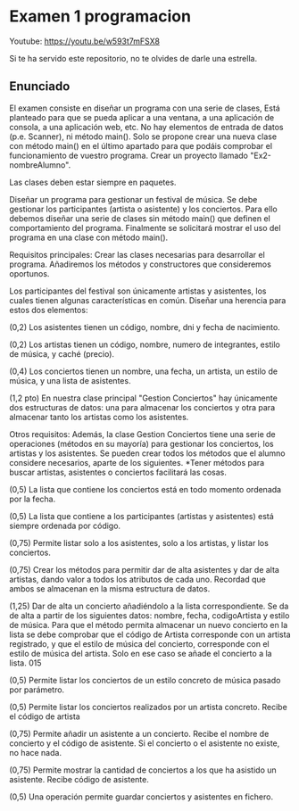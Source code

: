 # Examen 1 programacion 

Youtube: https://youtu.be/w593t7mFSX8

Si te ha servido este repositorio, no te olvides de darle una estrella.

## Enunciado

El examen consiste en diseñar un programa con una serie de clases, Está planteado para que se pueda aplicar a una ventana, a una aplicación de consola, a una aplicación web, etc. No hay elementos de entrada de datos (p.e. Scanner), ni método main(). Solo se propone crear una nueva clase con método main() en el último apartado para que podáis comprobar el funcionamiento de vuestro programa. Crear un proyecto llamado "Ex2-nombreAlumno".

Las clases deben estar siempre en paquetes.

Diseñar un programa para gestionar un festival de música. Se debe gestionar los participantes (artista o asistente) y los conciertos. Para ello debemos diseñar una serie de clases sin método main() que definen el comportamiento del programa. Finalmente se solicitará mostrar el uso del programa en una clase con método main().

Requisitos principales: Crear las clases necesarias para desarrollar el programa. Añadiremos los métodos y constructores que consideremos oportunos.

Los participantes del festival son únicamente artistas y asistentes, los cuales tienen algunas características en común. Diseñar una herencia para estos dos elementos:

(0,2) Los asistentes tienen un código, nombre, dni y fecha de nacimiento.

(0,2) Los artistas tienen un código, nombre, numero de integrantes, estilo de música, y caché (precio).

(0,4) Los conciertos tienen un nombre, una fecha, un artista, un estilo de música, y una lista de asistentes.

(1,2 pto) En nuestra clase principal "Gestion Conciertos" hay únicamente dos estructuras de datos: una para almacenar los conciertos y otra para almacenar tanto los artistas como los asistentes.

Otros requisitos: Además, la clase Gestion Conciertos tiene una serie de operaciones (métodos en su mayoría) para gestionar los conciertos, los artistas y los asistentes. Se pueden crear todos los métodos que el alumno considere necesarios, aparte de los siguientes. *Tener métodos para buscar artistas, asistentes o conciertos facilitará las cosas.

(0,5) La lista que contiene los conciertos está en todo momento ordenada por la fecha.

(0,5) La lista que contiene a los participantes (artistas y asistentes) está siempre ordenada por código.

(0,75) Permite listar solo a los asistentes, solo a los artistas, y listar los conciertos.

(0,75) Crear los métodos para permitir dar de alta asistentes y dar de alta artistas, dando valor a todos los atributos de cada uno. Recordad que ambos se almacenan en la misma estructura de datos.

(1,25) Dar de alta un concierto añadiéndolo a la lista correspondiente. Se da de alta a partir de los siguientes datos: nombre, fecha, codigoArtista y estilo de música. Para que el método permita almacenar un nuevo concierto en la lista se debe comprobar que el código de Artista corresponde con un artista registrado, y que el estilo de música del concierto, corresponde con el estilo de música del artista. Solo en ese caso se añade el concierto a la lista. 015

(0,5) Permite listar los conciertos de un estilo concreto de música pasado por parámetro.

(0,5) Permite listar los conciertos realizados por un artista concreto. Recibe el código de artista

(0,75) Permite añadir un asistente a un concierto. Recibe el nombre de concierto y el código de asistente. Si el concierto o el asistente no existe, no hace nada.

(0,75) Permite mostrar la cantidad de conciertos a los que ha asistido un asistente. Recibe código de asistente.

(0,5) Una operación permite guardar conciertos y asistentes en fichero.
